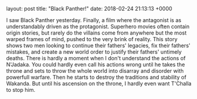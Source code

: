 layout: post
title:  "Black Panther!"
date:   2018-02-24 21:13:13 +0000

I saw Black Panther yesterday. Finally, a film where the antagonist is as understandably driven as the protagonist. 
Superhero movies often contain origin stories, but rarely do the villains come from anywhere but the most warped frames of mind,
pushed to the very brink of reality. This story shows two men looking to continue their fathers' legacies, fix their fathers' mistakes, 
and create a new world order to justify their fathers' untimely deaths. There is hardly a moment when I don't understand the actions of N'Jadaka. You could hardly even call his actions wrong until he takes the throne and sets to throw the whole world into disarray and disorder 
with powerfull warfare. Then he starts to destroy the traditions and stability of Wakanda. But until his ascension on the throne, I hardly even 
want T'Challa to stop him.
